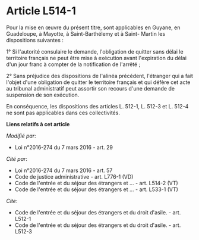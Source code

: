 # Article L514-1

Pour la mise en œuvre du présent titre, sont applicables en Guyane, en Guadeloupe, à Mayotte, à Saint-Barthélemy et à Saint-
Martin les dispositions suivantes :

1° Si l'autorité consulaire le demande, l'obligation de quitter sans délai le territoire français ne peut être mise à
exécution avant l'expiration du délai d'un jour franc à compter de la notification de l'arrêté ; 

2° Sans préjudice des dispositions de l'alinéa précédent, l'étranger qui a fait l'objet d'une obligation de quitter le
territoire français et qui défère cet acte au tribunal administratif peut assortir son recours d'une demande de suspension de
son exécution. 

En conséquence, les dispositions des articles L. 512-1, L. 512-3 et L. 512-4 ne sont pas applicables dans ces collectivités.

**Liens relatifs à cet article**

_Modifié par_:

  - Loi n°2016-274 du 7 mars 2016 - art. 29

_Cité par_:

  - Loi n°2016-274 du 7 mars 2016 - art. 57
  - Code de justice administrative - art. L776-1 (VD)
  - Code de l'entrée et du séjour des étrangers et ... - art. L514-2 (VT)
  - Code de l'entrée et du séjour des étrangers et ... - art. L533-1 (VT)

_Cite_:

  - Code de l'entrée et du séjour des étrangers et du droit d'asile. - art. L512-1
  - Code de l'entrée et du séjour des étrangers et du droit d'asile. - art. L512-3
